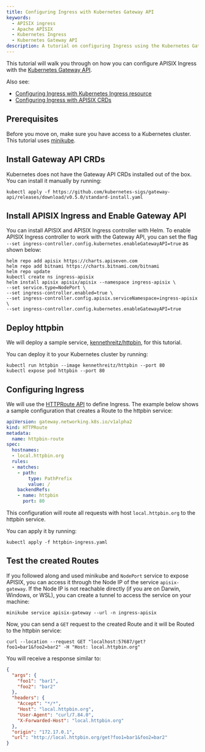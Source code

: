 ```yaml
---
title: Configuring Ingress with Kubernetes Gateway API
keywords:
  - APISIX ingress
  - Apache APISIX
  - Kubernetes Ingress
  - Kubernetes Gateway API
description: A tutorial on configuring Ingress using the Kubernetes Gateway API.
---
```

<!--
#
# Licensed to the Apache Software Foundation (ASF) under one or more
# contributor license agreements.  See the NOTICE file distributed with
# this work for additional information regarding copyright ownership.
# The ASF licenses this file to You under the Apache License, Version 2.0
# (the "License"); you may not use this file except in compliance with
# the License.  You may obtain a copy of the License at
#
#     http://www.apache.org/licenses/LICENSE-2.0
#
# Unless required by applicable law or agreed to in writing, software
# distributed under the License is distributed on an "AS IS" BASIS,
# WITHOUT WARRANTIES OR CONDITIONS OF ANY KIND, either express or implied.
# See the License for the specific language governing permissions and
# limitations under the License.
#
-->

This tutorial will walk you through on how you can configure APISIX Ingress with the [Kubernetes Gateway API](https://gateway-api.sigs.k8s.io/).

Also see:

- [Configuring Ingress with Kubernetes Ingress resource](https://apisix.apache.org/docs/ingress-controller/tutorials/proxy-the-httpbin-service-with-ingress)
- [Configuring Ingress with APISIX CRDs](https://apisix.apache.org/docs/ingress-controller/tutorials/proxy-the-httpbin-service)

## Prerequisites

Before you move on, make sure you have access to a Kubernetes cluster. This tutorial uses [minikube](https://github.com/kubernetes/minikube).

## Install Gateway API CRDs

Kubernetes does not have the Gateway API CRDs installed out of the box. You can install it manually by running:

```shell
kubectl apply -f https://github.com/kubernetes-sigs/gateway-api/releases/download/v0.5.0/standard-install.yaml
```

## Install APISIX Ingress and Enable Gateway API

You can install APISIX and APISIX Ingress controller with Helm. To enable APISIX Ingress controller to work with the Gateway API, you can set the flag `--set ingress-controller.config.kubernetes.enableGatewayAPI=true` as shown below:

```shell
helm repo add apisix https://charts.apiseven.com
helm repo add bitnami https://charts.bitnami.com/bitnami
helm repo update
kubectl create ns ingress-apisix
helm install apisix apisix/apisix --namespace ingress-apisix \
--set service.type=NodePort \
--set ingress-controller.enabled=true \
--set ingress-controller.config.apisix.serviceNamespace=ingress-apisix \
--set ingress-controller.config.kubernetes.enableGatewayAPI=true
```

## Deploy httpbin

We will deploy a sample service, [kennethreitz/httpbin](https://hub.docker.com/r/kennethreitz/httpbin/), for this tutorial.

You can deploy it to your Kubernetes cluster by running:

```shell
kubectl run httpbin --image kennethreitz/httpbin --port 80
kubectl expose pod httpbin --port 80
```

## Configuring Ingress

We will use the [HTTPRoute API](https://gateway-api.sigs.k8s.io/api-types/httproute/) to define Ingress. The example below shows a sample configuration that creates a Route to the httpbin service:

```yaml title="httpbin-ingress.yaml"
apiVersion: gateway.networking.k8s.io/v1alpha2
kind: HTTPRoute
metadata:
  name: httpbin-route
spec:
  hostnames:
  - local.httpbin.org
  rules:
  - matches:
    - path:
        type: PathPrefix
        value: /
    backendRefs:
    - name: httpbin
      port: 80
```

This configuration will route all requests with host `local.httpbin.org` to the httpbin service.

You can apply it by running:

```shell
kubectl apply -f httpbin-ingress.yaml
```

## Test the created Routes

If you followed along and used minikube and `NodePort` service to expose APISIX, you can access it through the Node IP of the service `apisix-gateway`. If the Node IP is not reachable directly (if you are on Darwin, Windows, or WSL), you can create a tunnel to access the service on your machine:

```shell
minikube service apisix-gateway --url -n ingress-apisix
```

Now, you can send a `GET` request to the created Route and it will be Routed to the httpbin service:

```shell
curl --location --request GET "localhost:57687/get?foo1=bar1&foo2=bar2" -H "Host: local.httpbin.org"
```

You will receive a response similar to:

```json title="output"
{
  "args": {
    "foo1": "bar1", 
    "foo2": "bar2"
  }, 
  "headers": {
    "Accept": "*/*", 
    "Host": "local.httpbin.org", 
    "User-Agent": "curl/7.84.0", 
    "X-Forwarded-Host": "local.httpbin.org"
  }, 
  "origin": "172.17.0.1", 
  "url": "http://local.httpbin.org/get?foo1=bar1&foo2=bar2"
}
```
